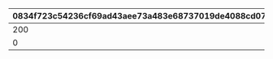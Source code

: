 |0834f723c54236cf69ad43aee73a483e68737019de4088cd076d147c0d6191b4|779002a307dd75065478a1a7932986141138326d9746afdffb371c175b076973|483bce02850438b69df5f8e18fdfb61d26923839ea39800e0adc118288022217|a695853a61e18f4b03d49c88f9838860f2ac4ebeb1ab3e6fe5551f2e54df819a|cfdd6d4e38f9b341fd95748d4fca2e45d0c2f8657f663783035f90b2112efbb5|8a337f854f26bf89d0e00ad3c5fbac7fa80d6a671e90cf775fc2d2c8cd4eae18|3b93c45ffae429c245b2a8151dc538716cdecd6b557eed47959c34ea325985ec|59491f1d6248b2857ec78a8c09be67d147a15273a74c0ce36aee228c0d1b5071|
| --- | --- | --- | --- | --- | --- | --- | --- |
|200|5|4|0|1|0|1004|804100401|
|0|5|1|0|2|0|1004|804100402|